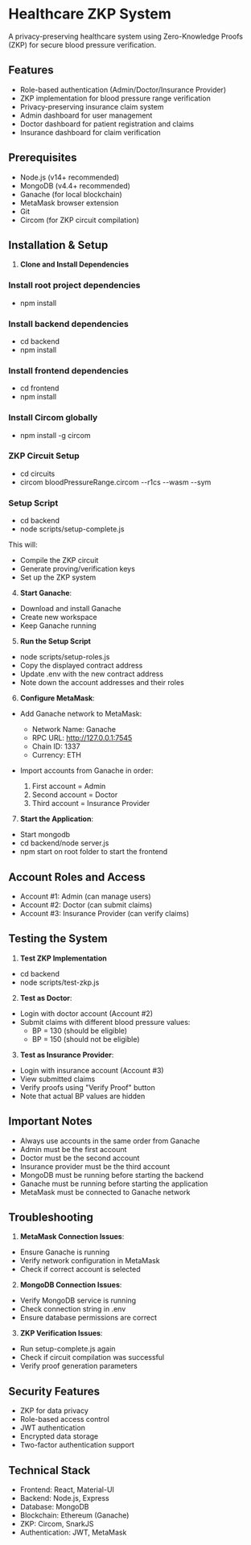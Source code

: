 # Healthcare ZKP System

A privacy-preserving healthcare system using Zero-Knowledge Proofs (ZKP) for secure blood pressure verification.

## Features
- Role-based authentication (Admin/Doctor/Insurance Provider)
- ZKP implementation for blood pressure range verification
- Privacy-preserving insurance claim system
- Admin dashboard for user management
- Doctor dashboard for patient registration and claims
- Insurance dashboard for claim verification

## Prerequisites
- Node.js (v14+ recommended)
- MongoDB (v4.4+ recommended)
- Ganache (for local blockchain)
- MetaMask browser extension
- Git
- Circom (for ZKP circuit compilation)

## Installation & Setup

1. **Clone and Install Dependencies**

### Install root project dependencies
- npm install

### Install backend dependencies
- cd backend
- npm install

### Install frontend dependencies
- cd frontend
- npm install  

### Install Circom globally
- npm install -g circom

### ZKP Circuit Setup
- cd circuits
- circom bloodPressureRange.circom --r1cs --wasm --sym

### Setup Script
- cd backend
- node scripts/setup-complete.js

This will:
- Compile the ZKP circuit
- Generate proving/verification keys
- Set up the ZKP system

4. **Start Ganache**:
- Download and install Ganache
- Create new workspace
- Keep Ganache running

5. **Run the Setup Script**
- node scripts/setup-roles.js
- Copy the displayed contract address
- Update .env with the new contract address
- Note down the account addresses and their roles

6. **Configure MetaMask**:
- Add Ganache network to MetaMask:
  - Network Name: Ganache
  - RPC URL: http://127.0.0.1:7545
  - Chain ID: 1337
  - Currency: ETH

- Import accounts from Ganache in order:
  1. First account = Admin
  2. Second account = Doctor
  3. Third account = Insurance Provider

7. **Start the Application**:
- Start mongodb
- cd backend/node server.js
- npm start on root folder to start the frontend


## Account Roles and Access
- Account #1: Admin (can manage users)
- Account #2: Doctor (can submit claims)
- Account #3: Insurance Provider (can verify claims)

## Testing the System

1. **Test ZKP Implementation**
- cd backend
- node scripts/test-zkp.js



2. **Test as Doctor**:
- Login with doctor account (Account #2)
- Submit claims with different blood pressure values:
  - BP = 130 (should be eligible)
  - BP = 150 (should not be eligible)

3. **Test as Insurance Provider**:
- Login with insurance account (Account #3)
- View submitted claims
- Verify proofs using "Verify Proof" button
- Note that actual BP values are hidden

## Important Notes
- Always use accounts in the same order from Ganache
- Admin must be the first account
- Doctor must be the second account
- Insurance provider must be the third account
- MongoDB must be running before starting the backend
- Ganache must be running before starting the application
- MetaMask must be connected to Ganache network

## Troubleshooting

1. **MetaMask Connection Issues**:
- Ensure Ganache is running
- Verify network configuration in MetaMask
- Check if correct account is selected

2. **MongoDB Connection Issues**:
- Verify MongoDB service is running
- Check connection string in .env
- Ensure database permissions are correct

3. **ZKP Verification Issues**:
- Run setup-complete.js again
- Check if circuit compilation was successful
- Verify proof generation parameters

## Security Features
- ZKP for data privacy
- Role-based access control
- JWT authentication
- Encrypted data storage
- Two-factor authentication support

## Technical Stack
- Frontend: React, Material-UI
- Backend: Node.js, Express
- Database: MongoDB
- Blockchain: Ethereum (Ganache)
- ZKP: Circom, SnarkJS
- Authentication: JWT, MetaMask

